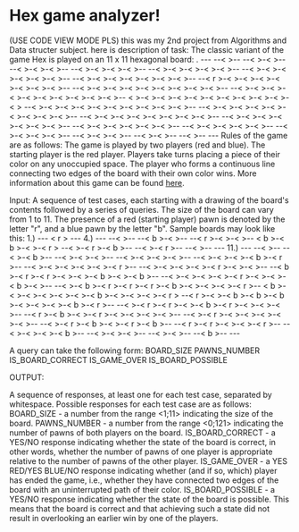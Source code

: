 # Hex game analyzer!
(USE CODE VIEW MODE PLS)
this was my 2nd project from Algorithms and Data structer subject.
here is description of task: 
The classic variant of the game Hex is played on an 11 x 11 hexagonal board:
.                              ---
                            --<   >--
                         --<   >-<   >--
                      --<   >-<   >-<   >--
                   --<   >-<   >-<   >-<   >--
                --<   >-<   >-<   >-<   >-<   >--
             --<   >-<   >-<   >-<   >-<   >-<   >--
          --<   >-<   >-<   >-<   >-<   >-<   >-<   >--
       --< r >-<   >-<   >-<   >-<   >-<   >-<   >-<   >--
    --<   >-<   >-<   >-<   >-<   >-<   >-<   >-<   >-<   >--
 --<   >-<   >-<   >-<   >-<   >-<   >-<   >-<   >-<   >-<   >--
<   >-<   >-<   >-<   >-<   >-<   >-<   >-<   >-<   >-<   >-<   >
 --<   >-<   >-<   >-<   >-<   >-<   >-<   >-<   >-<   >-<   >--
    --<   >-<   >-<   >-<   >-<   >-<   >-<   >-<   >-<   >--
       --<   >-<   >-<   >-<   >-<   >-<   >-<   >-<   >--
          --<   >-<   >-<   >-<   >-<   >-<   >-<   >--
             --<   >-<   >-<   >-<   >-<   >-<   >--
                --<   >-<   >-<   >-<   >-<   >--
                   --<   >-<  >-<   >-<   >--
                      --<   >-<   >-<   >--
                         --<   >-<   >--
                            --<   >--
                               ---
 Rules of the game are as follows:
The game is played by two players (red and blue).
The starting player is the red player.
Players take turns placing a piece of their color on any unoccupied space.
The player who forms a continuous line connecting two edges of the board with their own color wins.
More information about this game can be found [here](https://en.wikipedia.org/wiki/Hex_(board_game)).

Input:
A sequence of test cases, each starting with a drawing of the board's contents followed by a series of queries. The size of the board can vary from 1 to 11. The presence of a red (starting player) pawn is denoted by the letter "r", and a blue pawn by the letter "b". Sample boards may look like this:
1.)  ---
    < r >
     ---
4.)           ---
           --<   >--
        --< b >-<   >--
     --< r >-<   >-<   >--
    < b >-< b >-<   >-< r >
     --<   >-< r >-< b >--
        --<   >-< r >--
           --<   >--
              ---
11.)                               ---
                                --<   >--
                             --<   >-< b >--
                          --<   >-<   >-<   >--
                       --<   >-<   >-<   >-<   >--
                    --<   >-<   >-<   >-< b >-< r >--
                 --<   >-<   >-<   >-<   >-<   >-< r >--
              --<   >-<   >-<   >-<   >-< r >-<   >-<   >--
           --< b >-< r >-< r >-<   >-<   >-< b >-<   >-< b >--
        --<   >-<   >-<   >-<   >-< r >-<   >-<   >-< b >-<   >--
     --<   >-< b >-< r >-< r >-< r >-< b >-<   >-<   >-<   >-< r >--
    < b >-<   >-<   >-<   >-<   >-<   >-< b >-<   >-<   >-<   >-< r >
     --< r >-<   >-< b >-< b >-< b >-<   >-<   >-<   >-< b >-< r >--
        --<   >-< r >-< r >-<   >-< b >-< r >-<   >-<   >-<   >--
           --< r >-< b >-<   >-< r >-<   >-<   >-<   >-<   >--
              --<   >-< r >-<   >-<   >-<   >-<   >-<   >--
                 --<   >-< r >-< b >-<   >-< r >-< b >--
                    --< r >-< r >-<   >-<   >-< r >--
                       --<   >-<   >-<   >-< b >--
                          --<   >-<   >-<   >--
                             --<   >-<   >--
                                --< b >--
                                   ---

  A query can take the following form:
BOARD_SIZE 
PAWNS_NUMBER
IS_BOARD_CORRECT
IS_GAME_OVER 
IS_BOARD_POSSIBLE 

OUTPUT:

A sequence of responses, at least one for each test case, separated by whitespace. Possible responses for each test case are as follows:
BOARD_SIZE - a number from the range <1;11> indicating the size of the board.
PAWNS_NUMBER - a number from the range <0;121> indicating the number of pawns of both players on the board.
IS_BOARD_CORRECT - a YES/NO response indicating whether the state of the board is correct, in other words, whether the number of pawns of one player is appropriate relative to the number of pawns of the other player.
IS_GAME_OVER - a YES RED/YES BLUE/NO response indicating whether (and if so, which) player has ended the game, i.e., whether they have connected two edges of the board with an uninterrupted path of their color. 
IS_BOARD_POSSIBLE - a YES/NO response indicating whether the state of the board is possible. This means that the board is correct and that achieving such a state did not result in overlooking an earlier win by one of the players.
